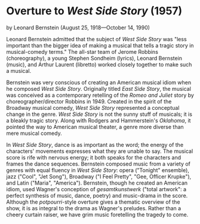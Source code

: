# Overture to *West Side Story* (1957)
by Leonard Bernstein (August 25, 1918&mdash;October 14, 1990)


Leonard Bernstein admitted that the subject of *West Side Story* was "less important than the bigger idea of making a musical that tells a tragic story in musical-comedy terms." The all-star team of Jerome Robbins (choreography), a young Stephen Sondheim (lyrics), Leonard Bernstein (music), and Arthur Laurent (libretto) worked closely together to make such a musical.

Bernstein was very conscious of creating an American musical idiom when he composed *West Side Story*.  Originally titled *East Side Story*, the musical was conceived as a contemporary retelling of the *Romeo and Juliet* story by choreographer/director Robbins in 1949.  Created in the spirit of the Broadway musical comedy, *West Side Story* represented a conceptual change in the genre. *West Side Story* is not the sunny stuff of musicals; it is a bleakly tragic story. Along with Rodgers and Hammerstein's *Oklahoma*, it pointed the way to American musical theater, a genre more diverse than mere musical comedy.  

In *West Side Story*, dance is as important as the word; the energy of the characters' movements expresses what they are unable to say. The musical score is rife with nervous energy; it both speaks for the characters and frames the dance sequences. Bernstein composed music from a variety of genres with equal fluency in  *West Side Story*: opera ("Tonight" ensemble), jazz ("Cool", "Jet Song"), Broadway ("I Feel Pretty", "Gee, Officer Krupke"), and Latin ("Maria", "America").  Bernstein, though he created an American idiom, used Wagner's conception of  *gesamtkunstwerk* ("total artwork": a perfect synthesis of music, dance, poetry) and music-drama in the score.  Although the *potpourri*-style overture gives a thematic overview of the show, it is as integral to the drama as Wagner's preludes. Rather than a cheery curtain raiser, we have grim music foretelling the tragedy to come. 
